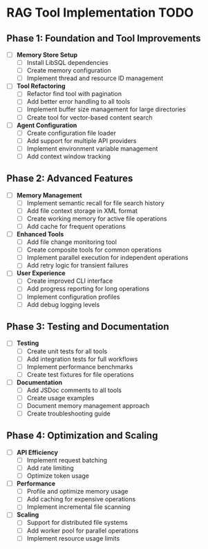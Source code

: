 # RAG Tool Implementation TODO

## Phase 1: Foundation and Tool Improvements

- [ ] **Memory Store Setup**
  - [ ] Install LibSQL dependencies
  - [ ] Create memory configuration
  - [ ] Implement thread and resource ID management

- [ ] **Tool Refactoring**
  - [ ] Refactor find tool with pagination 
  - [ ] Add better error handling to all tools
  - [ ] Implement buffer size management for large directories
  - [ ] Create tool for vector-based content search

- [ ] **Agent Configuration**
  - [ ] Create configuration file loader
  - [ ] Add support for multiple API providers
  - [ ] Implement environment variable management
  - [ ] Add context window tracking

## Phase 2: Advanced Features

- [ ] **Memory Management**
  - [ ] Implement semantic recall for file search history
  - [ ] Add file context storage in XML format
  - [ ] Create working memory for active file operations
  - [ ] Add cache for frequent operations

- [ ] **Enhanced Tools**
  - [ ] Add file change monitoring tool
  - [ ] Create composite tools for common operations
  - [ ] Implement parallel execution for independent operations
  - [ ] Add retry logic for transient failures

- [ ] **User Experience**
  - [ ] Create improved CLI interface
  - [ ] Add progress reporting for long operations
  - [ ] Implement configuration profiles
  - [ ] Add debug logging levels

## Phase 3: Testing and Documentation

- [ ] **Testing**
  - [ ] Create unit tests for all tools
  - [ ] Add integration tests for full workflows
  - [ ] Implement performance benchmarks
  - [ ] Create test fixtures for file operations

- [ ] **Documentation**
  - [ ] Add JSDoc comments to all tools
  - [ ] Create usage examples
  - [ ] Document memory management approach
  - [ ] Create troubleshooting guide

## Phase 4: Optimization and Scaling

- [ ] **API Efficiency**
  - [ ] Implement request batching
  - [ ] Add rate limiting
  - [ ] Optimize token usage

- [ ] **Performance**
  - [ ] Profile and optimize memory usage
  - [ ] Add caching for expensive operations
  - [ ] Implement incremental file scanning

- [ ] **Scaling**
  - [ ] Support for distributed file systems
  - [ ] Add worker pool for parallel operations
  - [ ] Implement resource usage limits